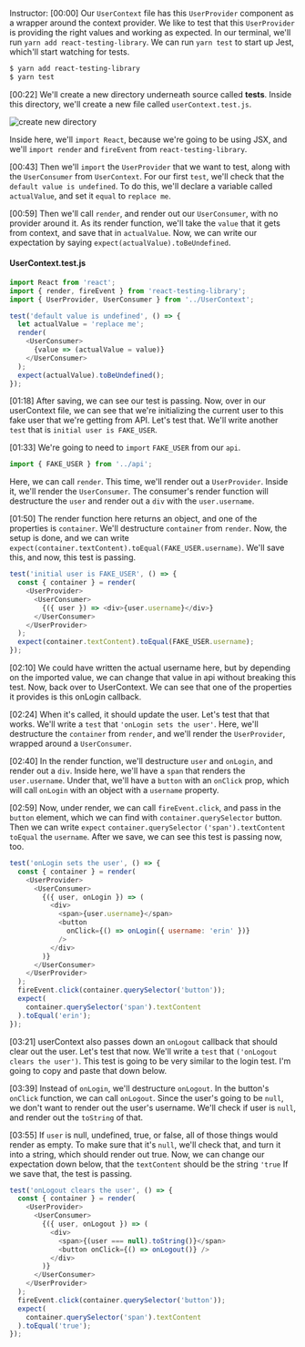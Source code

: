 Instructor: [00:00] Our `UserContext` file has this `UserProvider` component as a wrapper around the context provider. We like to test that this `UserProvider` is providing the right values and working as expected. In our terminal, we'll run `yarn add react-testing-library`. We can run `yarn test` to start up Jest, which'll start watching for tests.

```bash
$ yarn add react-testing-library
$ yarn test
```

[00:22] We'll create a new directory underneath source called __tests__. Inside this directory, we'll create a new file called `userContext.test.js`. 

![create new directory](https://res.cloudinary.com/dg3gyk0gu/image/upload/v1544122290/transcript-images/egghead-test-a-component-that-uses-a-react-context-provider-create-new-directory.png)

Inside here, we'll `import React`, because we're going to be using JSX, and we'll `import render` and `fireEvent` from `react-testing-library`.

[00:43] Then we'll `import` the `UserProvider` that we want to test, along with the `UserConsumer` from `UserContext`. For our first `test`, we'll check that the `default value is undefined`. To do this, we'll declare a variable called `actualValue`, and set it `equal` to `replace me`.

[00:59] Then we'll call `render`, and render out our `UserConsumer`, with no provider around it. As its render function, we'll take the `value` that it gets from context, and save that in `actualValue`. Now, we can write our expectation by saying `expect(actualValue).toBeUndefined`.

#### UserContext.test.js
```js
import React from 'react';
import { render, fireEvent } from 'react-testing-library';
import { UserProvider, UserConsumer } from '../UserContext';

test('default value is undefined', () => {
  let actualValue = 'replace me';
  render(
    <UserConsumer>
      {value => (actualValue = value)}
    </UserConsumer>
  );
  expect(actualValue).toBeUndefined();
});
```

[01:18] After saving, we can see our test is passing. Now, over in our userContext file, we can see that we're initializing the current user to this fake user that we're getting from API. Let's test that. We'll write another `test` that is `initial user is FAKE_USER`.

[01:33] We're going to need to `import` `FAKE_USER` from our `api`. 

```js
import { FAKE_USER } from '../api';
```

Here, we can call `render`. This time, we'll render out a `UserProvider`. Inside it, we'll render the `UserConsumer`. The consumer's render function will destructure the `user` and render out a `div` with the `user.username`.

[01:50] The render function here returns an object, and one of the properties is `container`. We'll destructure `container` from `render`. Now, the setup is done, and we can write `expect(container.textContent).toEqual(FAKE_USER.username)`. We'll save this, and now, this test is passing.

```js
test('initial user is FAKE_USER', () => {
  const { container } = render(
    <UserProvider>
      <UserConsumer>
        {({ user }) => <div>{user.username}</div>}
      </UserConsumer>
    </UserProvider>
  );
  expect(container.textContent).toEqual(FAKE_USER.username);
});
```

[02:10] We could have written the actual username here, but by depending on the imported value, we can change that value in api without breaking this test. Now, back over to UserContext. We can see that one of the properties it provides is this onLogin callback.

[02:24] When it's called, it should update the user. Let's test that that works. We'll write a `test` that `'onLogin sets the user'`. Here, we'll destructure the `container` from `render`, and we'll render the `UserProvider`, wrapped around a `UserConsumer`.

[02:40] In the render function, we'll destructure `user` and `onLogin`, and render out a `div`. Inside here, we'll have a `span` that renders the `user.username`. Under that, we'll have a `button` with an `onClick` prop, which will call `onLogin` with an object with a `username` property.

[02:59] Now, under render, we can call `fireEvent.click`, and pass in the `button` element, which we can find with `container.querySelector` button. Then we can write `expect` `container.querySelector` `('span').textContent` `toEqual` the `username`. After we save, we can see this test is passing now, too.

```js
test('onLogin sets the user', () => {
  const { container } = render(
    <UserProvider>
      <UserConsumer>
        {({ user, onLogin }) => (
          <div>
            <span>{user.username}</span>
            <button
              onClick={() => onLogin({ username: 'erin' })}
            />
          </div>
        )}
      </UserConsumer>
    </UserProvider>
  );
  fireEvent.click(container.querySelector('button'));
  expect(
    container.querySelector('span').textContent
  ).toEqual('erin');
});
```

[03:21] userContext also passes down an `onLogout` callback that should clear out the user. Let's test that now. We'll write a `test` that `('onLogout clears the user')`. This test is going to be very similar to the login test. I'm going to copy and paste that down below.

[03:39] Instead of `onLogin`, we'll destructure `onLogout`. In the button's `onClick` function, we can call `onLogout`. Since the user's going to be `null`, we don't want to render out the user's username. We'll check if user is `null`, and render out the `toString` of that.

[03:55] If `user` is null, undefined, true, or false, all of those things would render as empty. To make sure that it's `null`, we'll check that, and turn it into a string, which should render out true. Now, we can change our expectation down below, that the `textContent` should be the string `'true` If we save that, the test is passing.

```js
test('onLogout clears the user', () => {
  const { container } = render(
    <UserProvider>
      <UserConsumer>
        {({ user, onLogout }) => (
          <div>
            <span>{(user === null).toString()}</span>
            <button onClick={() => onLogout()} />
          </div>
        )}
      </UserConsumer>
    </UserProvider>
  );
  fireEvent.click(container.querySelector('button'));
  expect(
    container.querySelector('span').textContent
  ).toEqual('true');
});
```
